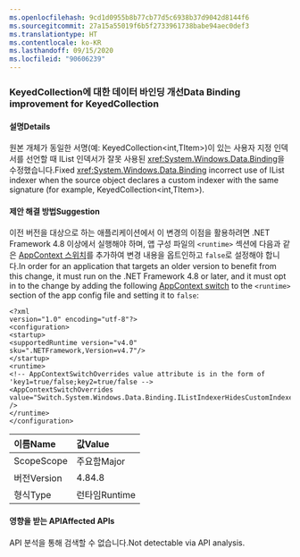```yaml
---
ms.openlocfilehash: 9cd1d0955b8b77cb77d5c6938b37d9042d8144f6
ms.sourcegitcommit: 27a15a55019f6b5f2733961738babe94aec0def3
ms.translationtype: HT
ms.contentlocale: ko-KR
ms.lasthandoff: 09/15/2020
ms.locfileid: "90606239"
---
```

### <a name="data-binding-improvement-for-keyedcollection"></a><span data-ttu-id="cfe12-101">KeyedCollection에 대한 데이터 바인딩 개선</span><span class="sxs-lookup"><span data-stu-id="cfe12-101">Data Binding improvement for KeyedCollection</span></span>

#### <a name="details"></a><span data-ttu-id="cfe12-102">설명</span><span class="sxs-lookup"><span data-stu-id="cfe12-102">Details</span></span>

<span data-ttu-id="cfe12-103">원본 개체가 동일한 서명(예: KeyedCollection&lt;int,TItem&gt;)이 있는 사용자 지정 인덱서를 선언할 때 IList 인덱서가 잘못 사용된 <xref:System.Windows.Data.Binding>을 수정했습니다.</span><span class="sxs-lookup"><span data-stu-id="cfe12-103">Fixed <xref:System.Windows.Data.Binding> incorrect use of IList indexer when the source object declares a custom indexer with the same signature (for example, KeyedCollection&lt;int,TItem&gt;).</span></span>

#### <a name="suggestion"></a><span data-ttu-id="cfe12-104">제안 해결 방법</span><span class="sxs-lookup"><span data-stu-id="cfe12-104">Suggestion</span></span>

<span data-ttu-id="cfe12-105">이전 버전을 대상으로 하는 애플리케이션에서 이 변경의 이점을 활용하려면 .NET Framework 4.8 이상에서 실행해야 하며, 앱 구성 파일의 <code>&lt;runtime&gt;</code> 섹션에 다음과 같은 [AppContext 스위치](../../../../docs/framework/configure-apps/file-schema/runtime/appcontextswitchoverrides-element.md)를 추가하여 변경 내용을 옵트인하고 <code>false</code>로 설정해야 합니다.</span><span class="sxs-lookup"><span data-stu-id="cfe12-105">In order for an application that targets an older version to benefit from this change, it must run on the .NET Framework 4.8 or later, and it must opt in to the change by adding the following [AppContext switch](../../../../docs/framework/configure-apps/file-schema/runtime/appcontextswitchoverrides-element.md) to the <code>&lt;runtime&gt;</code> section of the app config file and setting it to <code>false</code>:</span></span><pre><code class="lang-xml">&lt;?xml version=&quot;1.0&quot; encoding=&quot;utf-8&quot;?&gt;&#13;&#10;&lt;configuration&gt;&#13;&#10;&lt;startup&gt;&#13;&#10;&lt;supportedRuntime version=&quot;v4.0&quot; sku=&quot;.NETFramework,Version=v4.7&quot;/&gt;&#13;&#10;&lt;/startup&gt;&#13;&#10;&lt;runtime&gt;&#13;&#10;&lt;!-- AppContextSwitchOverrides value attribute is in the form of &#39;key1=true/false;key2=true/false  --&gt;&#13;&#10;&lt;AppContextSwitchOverrides value=&quot;Switch.System.Windows.Data.Binding.IListIndexerHidesCustomIndexer=false&quot; /&gt;&#13;&#10;&lt;/runtime&gt;&#13;&#10;&lt;/configuration&gt;&#13;&#10;</code></pre>

| <span data-ttu-id="cfe12-106">이름</span><span class="sxs-lookup"><span data-stu-id="cfe12-106">Name</span></span>    | <span data-ttu-id="cfe12-107">값</span><span class="sxs-lookup"><span data-stu-id="cfe12-107">Value</span></span>       |
|:--------|:------------|
| <span data-ttu-id="cfe12-108">Scope</span><span class="sxs-lookup"><span data-stu-id="cfe12-108">Scope</span></span>   |<span data-ttu-id="cfe12-109">주요함</span><span class="sxs-lookup"><span data-stu-id="cfe12-109">Major</span></span>|
|<span data-ttu-id="cfe12-110">버전</span><span class="sxs-lookup"><span data-stu-id="cfe12-110">Version</span></span>|<span data-ttu-id="cfe12-111">4.8</span><span class="sxs-lookup"><span data-stu-id="cfe12-111">4.8</span></span>|
|<span data-ttu-id="cfe12-112">형식</span><span class="sxs-lookup"><span data-stu-id="cfe12-112">Type</span></span>|<span data-ttu-id="cfe12-113">런타임</span><span class="sxs-lookup"><span data-stu-id="cfe12-113">Runtime</span></span>|

#### <a name="affected-apis"></a><span data-ttu-id="cfe12-114">영향을 받는 API</span><span class="sxs-lookup"><span data-stu-id="cfe12-114">Affected APIs</span></span>

<span data-ttu-id="cfe12-115">API 분석을 통해 검색할 수 없습니다.</span><span class="sxs-lookup"><span data-stu-id="cfe12-115">Not detectable via API analysis.</span></span>

<!--

#### Affected APIs

Not detectable via API analysis.

-->

